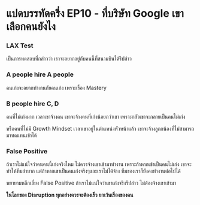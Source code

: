 # แปดบรรทัดครึ่ง EP10 - ที่บริษัท Google เขาเลือกคนยังไง

### LAX Test

เป็นการทดสอบที่กล่าวว่า เราจะอยากอยู่กับคนนี้ที่สนามบินได้รึปล่าว

### A people hire A people

คนเก่งจะอยากทำงานกัยคนเก่ง เพราะเรื่อง Mastery

### B people hire C, D

คนที่ไม่เก่งมาก เวลาเขาจ้างคน เขาจะจ้างคนที่เก่งน้อยกว่าเขา เพราะกลัวเขาจะกลายเป็นคนไม่เก่ง

หรือคนที่ไม่มี Growth Mindset เวลาเขาอยู่ในตำแหน่งหัวหน้าแล้ว เขาจะจ้างลูกกน้องที่ไม่สามารถมาทดแทนเข้าได้

### False Positive

ถ้าเราไม่แน่ใจว่าคนคนนี้เก่งจริงไหม ไม่ควรจ้างเขาเข้ามาทำงาน
เพราะถ้าหากเข้าเป็นคนไม่เก่ง เขาจะทำให้ทีมลำบาก แต่ถ้าหากเขาเป็นคนเก่งจริงๆและเราไม่ได้จ้าง ทีมของเราก็ยังคงทำงานต่อไปได้

พยายามหลีกเลี่ยง False Positive ถ้าเราไม่แน่ใจว่าเขาเก่งจริงรึปล่าว ไม่ต้องจ้างเขาเข้ามา

**ในโลกของ Disruption ทุกอย่างควรจะต้องเร็ว ยกเว้นเรื่องของคน**

